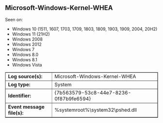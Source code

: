 ## Microsoft-Windows-Kernel-WHEA

Seen on:
* Windows 10 (1511, 1607, 1703, 1709, 1803, 1809, 1903, 1909, 2004, 20H2)
* Windows 11 (21H2)
* Windows 2008
* Windows 2012
* Windows 7
* Windows 8.0
* Windows 8.1
* Windows Vista

<table border="1" class="docutils">
  <tbody>
    <tr>
      <td><b>Log source(s):</b></td>
      <td>Microsoft-Windows-Kernel-WHEA</td>
    </tr>
    <tr>
      <td><b>Log type:</b></td>
      <td>System</td>
    </tr>
    <tr>
      <td><b>Identifier:</b></td>
      <td>{7b563579-53c8-44e7-8236-0f87b9fe6594}</td>
    </tr>
    <tr>
      <td><b>Event message file(s):</b></td>
      <td>%systemroot%\system32\pshed.dll</td>
    </tr>
  </tbody>
</table>

&nbsp;

